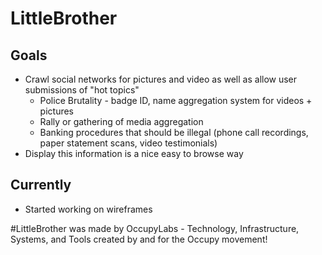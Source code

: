 LittleBrother
=============

Goals
-----

* Crawl social networks for pictures and video as well as allow user submissions of "hot topics" 
    * Police Brutality - badge ID, name aggregation system for videos + pictures
    * Rally or gathering of media aggregation
    * Banking procedures that should be illegal (phone call recordings, paper statement scans, video testimonials)
* Display this information is a nice easy to browse way

Currently
---------

* Started working on wireframes


#LittleBrother was made by OccupyLabs - Technology, Infrastructure, Systems, and Tools created by and for the Occupy movement!